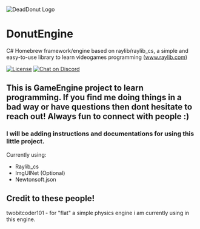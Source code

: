 ![DeadDonut Logo](https://www.deaddonut.se/img/Logos/Logo.png "DeadDonut Logo")

# DonutEngine

C# Homebrew framework/engine based on raylib/raylib_cs, a simple and easy-to-use library to learn videogames programming (www.raylib.com)

[![License](https://img.shields.io/badge/license-zlib%2Flibpng-blue.svg)](LICENSE)
[![Chat on Discord](https://img.shields.io/discord/426912293134270465.svg?logo=discord)](https://discord.gg/raylib)


## This is GameEngine project to learn programming. If you find me doing things in a bad way or have questions then dont hesitate to reach out! Always fun to connect with people :)

### I will be adding instructions and documentations for using this little project.

Currently using: 
- Raylib_cs
- ImgUINet (Optional)
- Newtonsoft.json


## Credit to these people!
twobitcoder101 - for "flat" a simple physics engine i am currently using in this engine.

